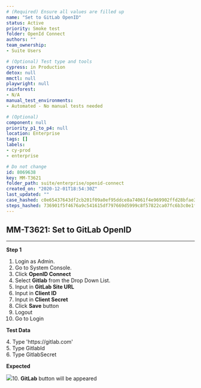 ```yaml
---
# (Required) Ensure all values are filled up
name: "Set to GitLab OpenID"
status: Active
priority: Smoke test
folder: OpenId Connect
authors: ""
team_ownership: 
- Suite Users

# (Optional) Test type and tools
cypress: in Production
detox: null
mmctl: null
playwright: null
rainforest: 
- N/A
manual_test_environments: 
- Automated - No manual tests needed

# (Optional)
component: null
priority_p1_to_p4: null
location: Enterprise
tags: []
labels: 
- cy-prod
- enterprise

# Do not change
id: 8069638
key: MM-T3621
folder_path: suite/enterprise/openid-connect
created_on: "2020-12-01T18:54:30Z"
last_updated: ""
case_hashed: c0e65437643df2cb201f09a0ef95ddce8a74061f4e969902ffd28bfae35e62ba5b0846d7d7d39a68ca3070f8fd5993fd
steps_hashed: 736901f5f4676a9c541615df797669d5999c8f57822ca07fc6b3c0e1fd8e6083055840cbab427c2e06fbc3c3a85cbf0a
---
```


## MM-T3621: Set to GitLab OpenID

---

**Step 1**

1. Login as Admin.
2. Go to System Console.
3. Click **OpenID Connect**
4. Select **Gitlab** from the Drop Down List.
5. Input in **GitLab Site URL**
6. Input in **Client ID**
7. Input in **Client Secret**
8. Click **Save** button
9. Logout
10. Go to Login

**Test Data**

4\. Type 'https\://gitlab.com'\
5\. Type GitlabId\
6\. Type GitlabSecret

**Expected**

![](https://smartbear-tm4j-prod-us-west-2-attachment-rich-text.s3.us-west-2.amazonaws.com/embedded-f3277290f945470c4add5d21ef3dc7ca7b74388fc7152bfb6b99ae58c66a95a8-1606907016316-Screenshot+from+2020-12-02+05-45-34.png)10. **GitLab** button will be appeared

